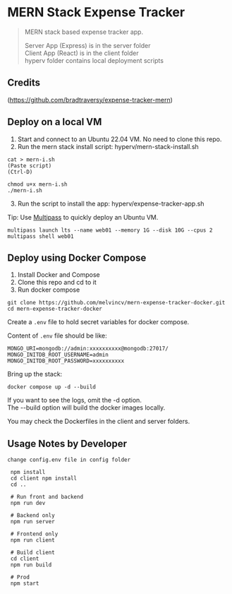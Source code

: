 # MERN Stack Expense Tracker

> MERN stack based expense tracker app.
>
> Server App (Express) is in the server folder \
> Client App (React) is in the client folder \
> hyperv folder contains local deployment scripts

## Credits

(https://github.com/bradtraversy/expense-tracker-mern)

## Deploy on a local VM

1. Start and connect to an Ubuntu 22.04 VM. No need to clone this repo.
2. Run the mern stack install script: hyperv/mern-stack-install.sh

```
cat > mern-i.sh
(Paste script)
(Ctrl-D)

chmod u+x mern-i.sh
./mern-i.sh
```

3. Run the script to install the app: hyperv/expense-tracker-app.sh

Tip: Use [Multipass](https://multipass.run/) to quickly deploy an Ubuntu VM.

```
multipass launch lts --name web01 --memory 1G --disk 10G --cpus 2 
multipass shell web01
```

## Deploy using Docker Compose

1. Install Docker and Compose
2. Clone this repo and cd to it
3. Run docker compose

```
git clone https://github.com/melvincv/mern-expense-tracker-docker.git
cd mern-expense-tracker-docker
```
Create a `.env` file to hold secret variables for docker compose.

Content of `.env` file should be like:

```
MONGO_URI=mongodb://admin:xxxxxxxxxx@mongodb:27017/
MONGO_INITDB_ROOT_USERNAME=admin
MONGO_INITDB_ROOT_PASSWORD=xxxxxxxxxx
```

Bring up the stack:

```
docker compose up -d --build
```

If you want to see the logs, omit the -d option. \
The --build option will build the docker images locally.

You may check the Dockerfiles in the client and server folders.

## Usage Notes by Developer

```
change config.env file in config folder
```

```
 npm install
 cd client npm install
 cd ..
 
 # Run front and backend
 npm run dev
 
 # Backend only
 npm run server
 
 # Frontend only
 npm run client
 
 # Build client
 cd client
 npm run build
 
 # Prod
 npm start
```
